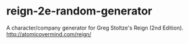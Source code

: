# reign-2e-random-generator
A character/company generator for Greg Stoltze's Reign (2nd Edition). http://atomicovermind.com/reign/
